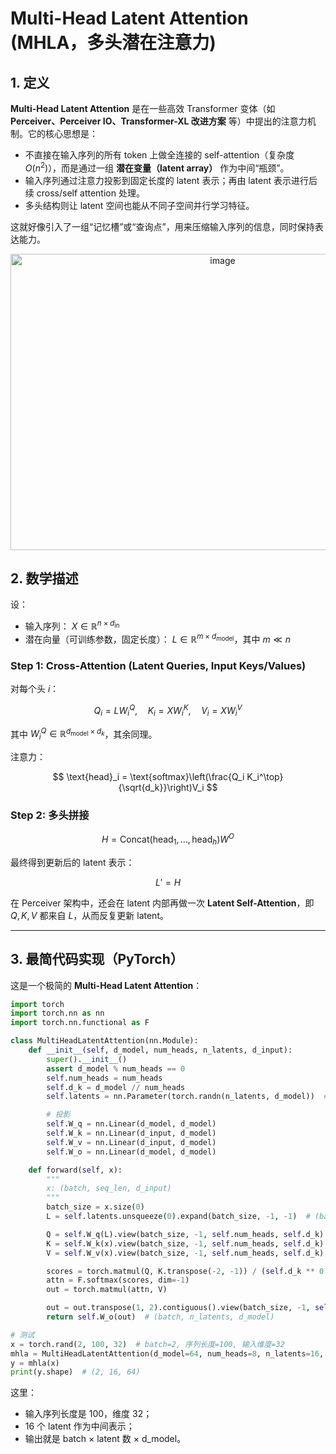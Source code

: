 # Multi-Head Latent Attention (MHLA，多头潜在注意力)

## 1. 定义

**Multi-Head Latent Attention** 是在一些高效 Transformer 变体（如 **Perceiver、Perceiver IO、Transformer-XL 改进方案** 等）中提出的注意力机制。它的核心思想是：

* 不直接在输入序列的所有 token 上做全连接的 self-attention（复杂度 $O(n^2)$），而是通过一组 **潜在变量（latent array）** 作为中间“瓶颈”。
* 输入序列通过注意力投影到固定长度的 latent 表示；再由 latent 表示进行后续 cross/self attention 处理。
* 多头结构则让 latent 空间也能从不同子空间并行学习特征。

这就好像引入了一组“记忆槽”或“查询点”，用来压缩输入序列的信息，同时保持表达能力。

<div align="center">
<img width="663" height="474" alt="image" src="https://github.com/user-attachments/assets/36737170-ecbf-42b3-a200-c0b047184762" />
</div>

## 2. 数学描述

设：

* 输入序列： $X \in \mathbb{R}^{n \times d_{\text{in}}}$
* 潜在向量（可训练参数，固定长度）： $L \in \mathbb{R}^{m \times d_{\text{model}}}$，其中 $m \ll n$

### Step 1: Cross-Attention (Latent Queries, Input Keys/Values)

对每个头 $i$：

$$
Q_i = L W_i^Q, \quad K_i = X W_i^K, \quad V_i = X W_i^V
$$

其中 $W_i^Q \in \mathbb{R}^{d_{\text{model}} \times d_k}$，其余同理。

注意力：

$$
\text{head}_i = \text{softmax}\left(\frac{Q_i K_i^\top}{\sqrt{d_k}}\right)V_i
$$

### Step 2: 多头拼接

$$
H = \text{Concat}(\text{head}_1, \dots, \text{head}_h) W^O
$$

最终得到更新后的 latent 表示：

$$
L' = H
$$

在 Perceiver 架构中，还会在 latent 内部再做一次 **Latent Self-Attention**，即 $Q,K,V$ 都来自 $L$，从而反复更新 latent。

---

## 3. 最简代码实现（PyTorch）

这是一个极简的 **Multi-Head Latent Attention**：

```python
import torch
import torch.nn as nn
import torch.nn.functional as F

class MultiHeadLatentAttention(nn.Module):
    def __init__(self, d_model, num_heads, n_latents, d_input):
        super().__init__()
        assert d_model % num_heads == 0
        self.num_heads = num_heads
        self.d_k = d_model // num_heads
        self.latents = nn.Parameter(torch.randn(n_latents, d_model))  # 可训练 latent

        # 投影
        self.W_q = nn.Linear(d_model, d_model)
        self.W_k = nn.Linear(d_input, d_model)
        self.W_v = nn.Linear(d_input, d_model)
        self.W_o = nn.Linear(d_model, d_model)

    def forward(self, x):
        """
        x: (batch, seq_len, d_input)
        """
        batch_size = x.size(0)
        L = self.latents.unsqueeze(0).expand(batch_size, -1, -1)  # (batch, n_latents, d_model)

        Q = self.W_q(L).view(batch_size, -1, self.num_heads, self.d_k).transpose(1, 2)
        K = self.W_k(x).view(batch_size, -1, self.num_heads, self.d_k).transpose(1, 2)
        V = self.W_v(x).view(batch_size, -1, self.num_heads, self.d_k).transpose(1, 2)

        scores = torch.matmul(Q, K.transpose(-2, -1)) / (self.d_k ** 0.5)
        attn = F.softmax(scores, dim=-1)
        out = torch.matmul(attn, V)

        out = out.transpose(1, 2).contiguous().view(batch_size, -1, self.num_heads * self.d_k)
        return self.W_o(out)  # (batch, n_latents, d_model)

# 测试
x = torch.rand(2, 100, 32)  # batch=2, 序列长度=100, 输入维度=32
mhla = MultiHeadLatentAttention(d_model=64, num_heads=8, n_latents=16, d_input=32)
y = mhla(x)
print(y.shape)  # (2, 16, 64)
```

这里：

* 输入序列长度是 100，维度 32；
* 16 个 latent 作为中间表示；
* 输出就是 batch × latent 数 × d\_model。

